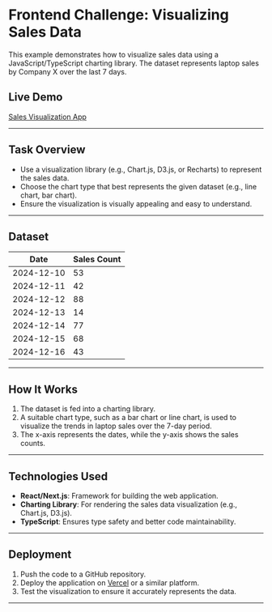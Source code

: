 # Frontend Challenge: Visualizing Sales Data

This example demonstrates how to visualize sales data using a JavaScript/TypeScript charting library. The dataset represents laptop sales by Company X over the last 7 days.

## Live Demo
[Sales Visualization App](https://3-chart.vercel.app/)

---

## Task Overview

- Use a visualization library (e.g., Chart.js, D3.js, or Recharts) to represent the sales data.
- Choose the chart type that best represents the given dataset (e.g., line chart, bar chart).
- Ensure the visualization is visually appealing and easy to understand.

---

## Dataset

| Date       | Sales Count |
|------------|-------------|
| 2024-12-10 | 53          |
| 2024-12-11 | 42          |
| 2024-12-12 | 88          |
| 2024-12-13 | 14          |
| 2024-12-14 | 77          |
| 2024-12-15 | 68          |
| 2024-12-16 | 43          |

---

## How It Works

1. The dataset is fed into a charting library.
2. A suitable chart type, such as a bar chart or line chart, is used to visualize the trends in laptop sales over the 7-day period.
3. The x-axis represents the dates, while the y-axis shows the sales counts.

---

## Technologies Used

- **React/Next.js**: Framework for building the web application.
- **Charting Library**: For rendering the sales data visualization (e.g., Chart.js, D3.js).
- **TypeScript**: Ensures type safety and better code maintainability.

---

## Deployment

1. Push the code to a GitHub repository.
2. Deploy the application on [Vercel](https://vercel.com/) or a similar platform.
3. Test the visualization to ensure it accurately represents the data.

---
